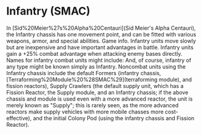 # Infantry (SMAC)

In [Sid%20Meier%27s%20Alpha%20Centauri](Sid Meier's Alpha Centauri), the Infantry chassis has one movement point, and can be fitted with various weapons, armor, and special abilities.
Game info.
Infantry units move slowly but are inexpensive and have important advantages in battle. Infantry units gain a +25% combat advantage when attacking enemy bases directly.
Names for infantry combat units might include:
And, of course, infantry of any type might be known simply as Infantry.
Noncombat units using the Infantry chassis include the default Formers (infantry chassis, [Terraforming%20Module%20%28SMAC%29](terraforming module), and fission reactors), Supply Crawlers (the default supply unit, which has a Fission Reactor, the Supply module, and an Infantry chassis; if the above chassis and module is used even with a more advanced reactor, the unit is merely known as "Supply"; this is rarely seen, as the more advanced reactors make supply vehicles with more mobile chasses more cost-effective), and the initial Colony Pod (using the infantry chassis and Fission Reactor).